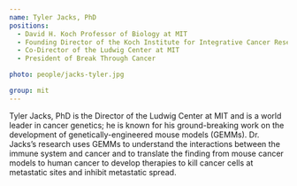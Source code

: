 ```yaml
---
name: Tyler Jacks, PhD 
positions: 
  - David H. Koch Professor of Biology at MIT
  - Founding Director of the Koch Institute for Integrative Cancer Research at MIT
  - Co-Director of the Ludwig Center at MIT
  - President of Break Through Cancer

photo: people/jacks-tyler.jpg

group: mit
---
```


Tyler Jacks, PhD is the Director of the Ludwig Center at MIT and is a world leader in cancer genetics; he is known for his ground-breaking work on the development of genetically-engineered mouse models (GEMMs). Dr. Jacks’s research uses GEMMs to understand the interactions between the immune system and cancer and to translate the finding from mouse cancer models to human cancer to develop therapies to kill cancer cells at metastatic sites and inhibit metastatic spread.
